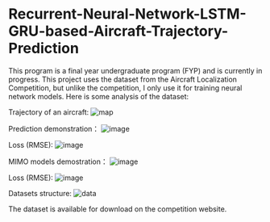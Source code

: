 # Recurrent-Neural-Network-LSTM-GRU-based-Aircraft-Trajectory-Prediction

This program is a final year undergraduate program (FYP) and is currently in progress. This project uses the dataset from the Aircraft Localization Competition, but unlike the competition, I only use it for training neural network models. Here is some analysis of the dataset:

Trajectory of an aircraft:
![map](https://github.com/Cam2024/RNN-LSTM-GRU--based-Aircraft-Trajectory-Prediction/assets/89662823/bb2c20c1-5218-43be-a11f-dc99df805835)

Prediction demonstration：
![image](https://github.com/Cam2024/RNN-LSTM-GRU--based-Aircraft-Trajectory-Prediction/assets/89662823/0e5bc28b-dff2-47fb-9588-5cca480de568)

Loss (RMSE):
![image](https://github.com/Cam2024/RNN-LSTM-GRU--based-Aircraft-Trajectory-Prediction/assets/89662823/12f6b09c-9eb4-4810-8e43-43bbd03baf98)

MIMO models demostration：
![image](https://github.com/Cam2024/RNN-LSTM-GRU--based-Aircraft-Trajectory-Prediction/assets/89662823/e9bf61d1-7f4f-4b9d-b94b-a515b1f53794)

Loss (RMSE):
![image](https://github.com/Cam2024/RNN-LSTM-GRU--based-Aircraft-Trajectory-Prediction/assets/89662823/13abbce5-25c2-4e63-91bb-ff8fe0955a9d)


Datasets structure:
![data](https://github.com/Cam2024/RNN-LSTM-GRU--based-Aircraft-Trajectory-Prediction/assets/89662823/6d620572-59d8-4ecb-a5ec-b891c46bd6dd)

The dataset is available for download on the competition website.
